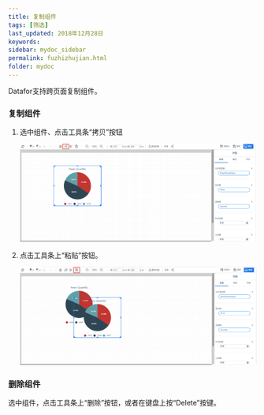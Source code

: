 ```yaml
---
title: 复制组件
tags: [筛选]
last_updated: 2018年12月28日
keywords: 
sidebar: mydoc_sidebar
permalink: fuzhizhujian.html
folder: mydoc
---
```

Datafor支持跨页面复制组件。

### 复制组件

1. 选中组件、点击工具条“拷贝”按钮

   ![image-20191122142438088](../../../images/image-20191122142438088.png)

2. 点击工具条上“粘贴”按钮。

   ![image-20191122142559508](../../../images/image-20191122142559508.png)
### 删除组件
选中组件，点击工具条上“删除”按钮，或者在键盘上按“Delete”按键。